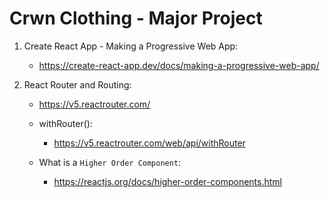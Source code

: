 # Crwn Clothing - Major Project

1. Create React App - Making a Progressive Web App:

    - https://create-react-app.dev/docs/making-a-progressive-web-app/

2. React Router and Routing:

    - https://v5.reactrouter.com/

    - withRouter():

        - https://v5.reactrouter.com/web/api/withRouter

    - What is a ```Higher Order Component```:

        - https://reactjs.org/docs/higher-order-components.html